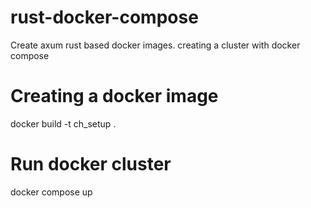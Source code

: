 # rust-docker-compose
Create axum rust based docker images. creating a cluster with docker compose

# Creating a docker image
docker build -t ch_setup .

# Run docker cluster
docker compose up
